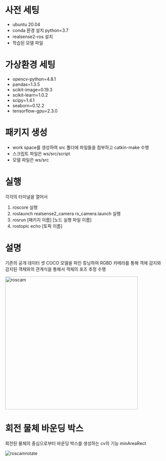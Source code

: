 # 사전 세팅
- ubuntu 20.04
- conda 환경 설치 python=3.7
- realsense2-ros 설치
- 학습된 모델 파일


# 가상환경 세팅
- opencv-python=4.8.1
- pandas=1.3.5
- scikit-image=0.19.3
- scikit-learn=1.0.2
- scipy=1.4.1
- seaborn=0.12.2
- tensorflow-gpu=2.3.0


# 패키지 생성
- work space를 생성하여 src 폴더에 파일들을 첨부하고 catkin-make 수행
- 스크립트 파일은 ws/src/script
- 모델 파일은 ws/src


# 실행
각각의 터미널을 열어서
1. roscore 실행
2. roslaunch realsense2_camera rs_camera.launch 실행
3. rosrun [패키지 이름] [노드 실행 파일 이름]
4. rostopic echo [토픽 이름]


# 설명
기존의 공개 데이터 셋 COCO 모델을 파인 튜닝하여 RGBD 카메라를 통해 객체 감지와 감지된 객체와의 관계식을 통해서 객체의 포즈 추정 수행

<img width="426" alt="roscam" src="https://github.com/Kangdongwonki/object-detection-pose-estimation/assets/94422945/a9cece4b-7d25-4ade-9530-2c1992cfd3e7">


# 회전 물체 바운딩 박스
회전된 물체의 중심으로부터 바운딩 박스를 생성하는 cv의 기능 minAreaRect

![roscamrotate](https://github.com/Kangdongwonki/object-detection-pose-estimation/assets/94422945/204ba266-0586-4374-ba25-6013179ae6aa)
